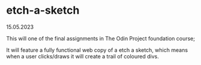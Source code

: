 # etch-a-sketch

15.05.2023

This will one of the final assignments in The Odin Project foundation course;

It will feature a fully functional web copy of a etch a sketch, which means when a user clicks/draws it will create a trail of coloured divs.

